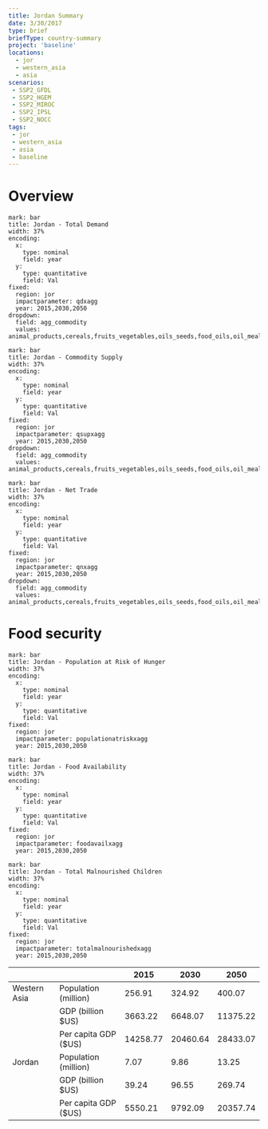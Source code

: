 ```yaml
---
title: Jordan Summary
date: 3/30/2017
type: brief
briefType: country-summary
project: 'baseline'
locations:
  - jor
  - western_asia
  - asia
scenarios:
 - SSP2_GFDL
 - SSP2_HGEM
 - SSP2_MIROC
 - SSP2_IPSL
 - SSP2_NOCC
tags:
 - jor
 - western_asia
 - asia
 - baseline
---
```

# Overview 

```chart
mark: bar
title: Jordan - Total Demand
width: 37%
encoding:
  x:
    type: nominal
    field: year
  y:
    type: quantitative
    field: Val
fixed:
  region: jor
  impactparameter: qdxagg
  year: 2015,2030,2050
dropdown:
  field: agg_commodity
  values: animal_products,cereals,fruits_vegetables,oils_seeds,food_oils,oil_meals,other,pulses,roots_tubers,sugar
```

```chart
mark: bar
title: Jordan - Commodity Supply
width: 37%
encoding:
  x:
    type: nominal
    field: year
  y:
    type: quantitative
    field: Val
fixed:
  region: jor
  impactparameter: qsupxagg
  year: 2015,2030,2050
dropdown:
  field: agg_commodity
  values: animal_products,cereals,fruits_vegetables,oils_seeds,food_oils,oil_meals,other,pulses,roots_tubers,sugar
```

```chart
mark: bar
title: Jordan - Net Trade
width: 37%
encoding:
  x:
    type: nominal
    field: year
  y:
    type: quantitative
    field: Val
fixed:
  region: jor
  impactparameter: qnxagg
  year: 2015,2030,2050
dropdown:
  field: agg_commodity
  values: animal_products,cereals,fruits_vegetables,oils_seeds,food_oils,oil_meals,other,pulses,roots_tubers,sugar
```

# Food security

```chart
mark: bar
title: Jordan - Population at Risk of Hunger
width: 37%
encoding:
  x:
    type: nominal
    field: year
  y:
    type: quantitative
    field: Val
fixed:
  region: jor
  impactparameter: populationatriskxagg
  year: 2015,2030,2050
```

```chart
mark: bar
title: Jordan - Food Availability
width: 37%
encoding:
  x:
    type: nominal
    field: year
  y:
    type: quantitative
    field: Val
fixed:
  region: jor
  impactparameter: foodavailxagg
  year: 2015,2030,2050
```

```chart
mark: bar
title: Jordan - Total Malnourished Children
width: 37%
encoding:
  x:
    type: nominal
    field: year
  y:
    type: quantitative
    field: Val
fixed:
  region: jor
  impactparameter: totalmalnourishedxagg
  year: 2015,2030,2050
```

|   |   | 2015 | 2030 | 2050 |
|---|---|---|---|---|
| Western Asia | Population (million) | 256.91 | 324.92 | 400.07 |
|  | GDP (billion $US) | 3663.22 | 6648.07 | 11375.22 |
|  | Per capita GDP ($US) | 14258.77 | 20460.64 | 28433.07 |
| Jordan | Population (million) | 7.07 | 9.86 | 13.25 |
|  | GDP (billion $US) | 39.24 | 96.55 | 269.74 |
|  | Per capita GDP ($US) | 5550.21| 9792.09| 20357.74|